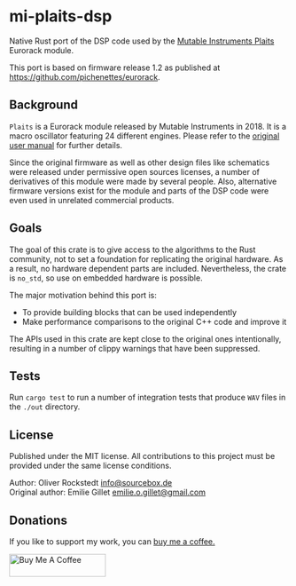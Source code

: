 # mi-plaits-dsp

Native Rust port of the DSP code used by the [Mutable Instruments Plaits](https://mutable-instruments.net/modules/plaits/) Eurorack module.

This port is based on firmware release 1.2 as published at <https://github.com/pichenettes/eurorack>.

## Background

`Plaits` is a Eurorack module released by Mutable Instruments in 2018. It is a macro oscillator featuring 24 different engines. Please refer to the [original user manual](https://mutable-instruments.net/modules/plaits/manual/) for further details.

Since the original firmware as well as other design files like schematics were released under permissive open sources licenses, a number of derivatives of this module were made by several people. Also, alternative firmware versions exist for the module and parts of the DSP code were even used in unrelated commercial products.

## Goals

The goal of this crate is to give access to the algorithms to the Rust community, not to set a foundation for replicating the original hardware. As a result, no hardware dependent parts are included. Nevertheless, the crate is `no_std`, so use on embedded hardware is possible.

The major motivation behind this port is:

- To provide building blocks that can be used independently
- Make performance comparisons to the original C++ code and improve it

The APIs used in this crate are kept close to the original ones intentionally, resulting in a number of clippy warnings that have been suppressed.

## Tests

Run `cargo test` to run a number of integration tests that produce `WAV` files in the `./out` directory.

## License

Published under the MIT license. All contributions to this project must be provided under the same license conditions.

Author: Oliver Rockstedt <info@sourcebox.de>  
Original author: Emilie Gillet <emilie.o.gillet@gmail.com>

## Donations

If you like to support my work, you can [buy me a coffee.](https://www.buymeacoffee.com/sourcebox)

<a href="https://www.buymeacoffee.com/sourcebox" target="_blank"><img src="https://cdn.buymeacoffee.com/buttons/default-orange.png" alt="Buy Me A Coffee" height="41" width="174"></a>
